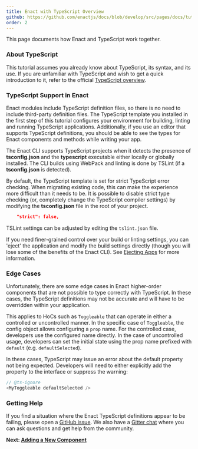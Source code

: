 ```yaml
---
title: Enact with TypeScript Overview
github: https://github.com/enactjs/docs/blob/develop/src/pages/docs/tutorials/tutorial-typescript/typescript-overview/index.md
order: 2
---
```


This page documents how Enact and TypeScript work together.

### About TypeScript

This tutorial assumes you already know about TypeScript, its syntax, and its use. If you are unfamiliar with TypeScript and wish to get a quick introduction to it, refer to the official [TypeScript overview](https://www.typescriptlang.org/docs/handbook/typescript-in-5-minutes.html).

### TypeScript Support in Enact

Enact modules include TypeScript definition files, so there is no need to include third-party definition files.  The TypeScript template you installed in the first step of this tutorial configures your environment for building, linting and running TypeScript applications. Additionally, if you use an editor that supports TypeScript definitions, you should be able to see the types for Enact components and methods while writing your app.

The Enact CLI supports TypeScript projects when it detects the presence of **tsconfig.json** and the **typescript** executable either locally or globally installed. The CLI builds using WebPack and linting is done by TSLint (if a **tsconfig.json** is detected).

By default, the TypeScript template is set for strict TypeScript error checking. When migrating existing code, this can make the experience more difficult than it needs to be. It is possible to disable strict type checking (or, completely change the TypeScript compiler settings) by modifying the **tsconfig.json** file in the root of your project.

```json
    "strict": false,
```

TSLint settings can be adjusted by editing the `tslint.json` file.

If you need finer-grained control over your build or linting settings, you can 'eject' the application and modify the build settings directly (though you will lose some of the benefits of the Enact CLI). See [Ejecting Apps](/docs/developer-tools/cli/ejecting-apps/) for more information.

### Edge Cases

Unfortunately, there are some edge cases in Enact higher-order components that are not possible to type correctly with TypeScript. In these cases, the TypeScript definitions may not be accurate and will have to be overridden within your application.

This applies to HoCs such as `Toggleable` that can operate in either a controlled or uncontrolled manner. In the specific case of `Toggleable`, the config object allows configuring a `prop` name. For the controlled case, developers use the configured name directly. In the case of uncontrolled usage, developers can set the initial state using the prop name prefixed with `default` (e.g. `defaultSelected`).

In these cases, TypeScript may issue an error about the default property not being expected. Developers will need to either explicitly add the property to the interface or suppress the warning:

```ts
// @ts-ignore
<MyToggleable defaultSelected />
```

### Getting Help

If you find a situation where the Enact TypeScript definitions appear to be failing, please open a [GitHub issue](https://github.com/enactjs/enact/issues). We also have a [Gitter chat](https://gitter.im/EnactJS/Lobby/~chat#share) where you can ask questions and get help from the community.

**Next: [Adding a New Component](../adding-a-new-component/)**
